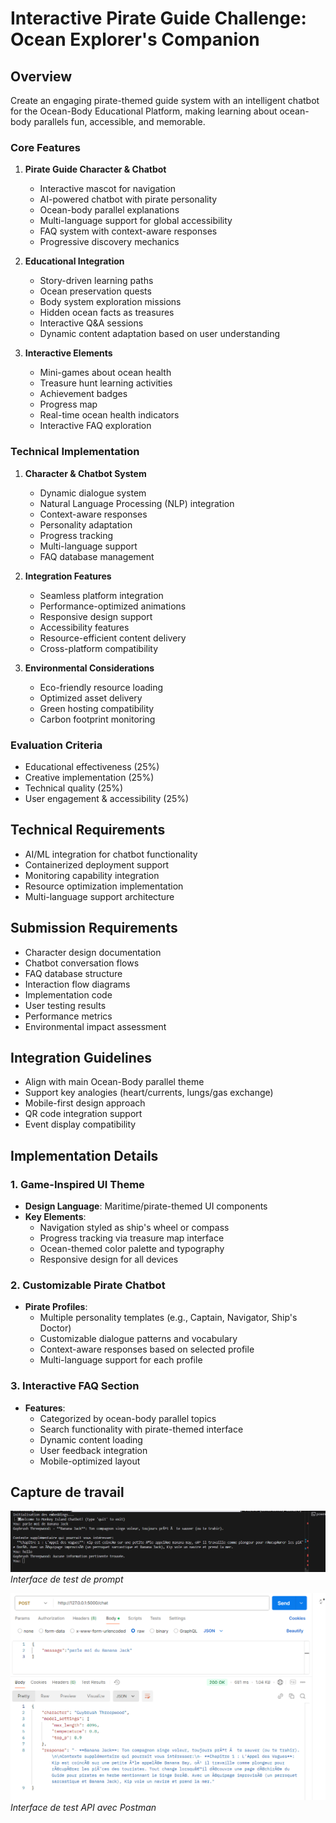 # Interactive Pirate Guide Challenge: Ocean Explorer's Companion

## Overview
Create an engaging pirate-themed guide system with an intelligent chatbot for the Ocean-Body Educational Platform, making learning about ocean-body parallels fun, accessible, and memorable.

### Core Features

1. **Pirate Guide Character & Chatbot**
   - Interactive mascot for navigation
   - AI-powered chatbot with pirate personality
   - Ocean-body parallel explanations
   - Multi-language support for global accessibility
   - FAQ system with context-aware responses
   - Progressive discovery mechanics

2. **Educational Integration**
   - Story-driven learning paths
   - Ocean preservation quests
   - Body system exploration missions
   - Hidden ocean facts as treasures
   - Interactive Q&A sessions
   - Dynamic content adaptation based on user understanding

3. **Interactive Elements**
   - Mini-games about ocean health
   - Treasure hunt learning activities
   - Achievement badges
   - Progress map
   - Real-time ocean health indicators
   - Interactive FAQ exploration

### Technical Implementation

1. **Character & Chatbot System**
   - Dynamic dialogue system
   - Natural Language Processing (NLP) integration
   - Context-aware responses
   - Personality adaptation
   - Progress tracking
   - Multi-language support
   - FAQ database management

2. **Integration Features**
   - Seamless platform integration
   - Performance-optimized animations
   - Responsive design support
   - Accessibility features
   - Resource-efficient content delivery
   - Cross-platform compatibility

3. **Environmental Considerations**
   - Eco-friendly resource loading
   - Optimized asset delivery
   - Green hosting compatibility
   - Carbon footprint monitoring

### Evaluation Criteria
- Educational effectiveness (25%)
- Creative implementation (25%)
- Technical quality (25%)
- User engagement & accessibility (25%)

## Technical Requirements
- AI/ML integration for chatbot functionality
- Containerized deployment support
- Monitoring capability integration
- Resource optimization implementation
- Multi-language support architecture

## Submission Requirements
- Character design documentation
- Chatbot conversation flows
- FAQ database structure
- Interaction flow diagrams
- Implementation code
- User testing results
- Performance metrics
- Environmental impact assessment

## Integration Guidelines
- Align with main Ocean-Body parallel theme
- Support key analogies (heart/currents, lungs/gas exchange)
- Mobile-first design approach
- QR code integration support
- Event display compatibility

## Implementation Details

### 1. Game-Inspired UI Theme
- **Design Language**: Maritime/pirate-themed UI components
- **Key Elements**:
  - Navigation styled as ship's wheel or compass
  - Progress tracking via treasure map interface
  - Ocean-themed color palette and typography
  - Responsive design for all devices

### 2. Customizable Pirate Chatbot
- **Pirate Profiles**:
  - Multiple personality templates (e.g., Captain, Navigator, Ship's Doctor)
  - Customizable dialogue patterns and vocabulary
  - Context-aware responses based on selected profile
  - Multi-language support for each profile

### 3. Interactive FAQ Section
- **Features**:
  - Categorized by ocean-body parallel topics
  - Search functionality with pirate-themed interface
  - Dynamic content loading
  - User feedback integration
  - Mobile-optimized layout

## Capture de travail
![Pirate Chatbot Interface](../assets/images/chatbot1.png)
*Interface de test de prompt*

![Pirate Chatbot Interface](../assets/images/test1.png)
*Interface de test API avec Postman*